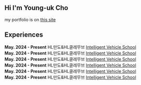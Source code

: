 
<!--
<a align="left" href="https://solved.ac/jyu9551">
	<img align="left" src="http://mazassumnida.wtf/api/v2/generate_badge?boj=jyu9551">
</a>
-->
## Hi I'm Young-uk Cho

my portfolio is on [this site](https://www.notion.so/Portfolio-1330e2b47a7a80d4a0a9df54e501b2cb?pvs=4)

## Experiences
**May. 2024 - Present**  HL만도&HL클레무브 [Intelligent Vehicle School](https://edu.rapa.or.kr/recruitment/11015)<br>
**May. 2024 - Present**  HL만도&HL클레무브 [Intelligent Vehicle School](https://edu.rapa.or.kr/recruitment/11015)<br>
**May. 2024 - Present**  HL만도&HL클레무브 [Intelligent Vehicle School](https://edu.rapa.or.kr/recruitment/11015)<br>
**May. 2024 - Present**  HL만도&HL클레무브 [Intelligent Vehicle School](https://edu.rapa.or.kr/recruitment/11015)<br>
**May. 2024 - Present**  HL만도&HL클레무브 [Intelligent Vehicle School](https://edu.rapa.or.kr/recruitment/11015)<br>
**May. 2024 - Present**  HL만도&HL클레무브 [Intelligent Vehicle School](https://edu.rapa.or.kr/recruitment/11015)<br>



<!--
<div align=center><h3>STACKS</h3></div>
<div align=center>
  <img src="https://img.shields.io/badge/C-A8B9CC?style=for-the-badge&logo=C&logoColor=white">
  <img src="https://img.shields.io/badge/C++-00599C?style=for-the-badge&logo=C++&logoColor=white">
  <img src="https://img.shields.io/badge/Python-3776AB?style=for-the-badge&logo=Python&logoColor=white">
</div>
<div align=center>
  <img src="https://img.shields.io/badge/TensorFlow-FF6F00?style=for-the-badge&logo=TensorFlow&logoColor=white">
</div>
<div align=center>
  <img src="https://img.shields.io/badge/Linux-FCC624?style=for-the-badge&logo=Linux&logoColor=white">
  <img src="https://img.shields.io/badge/Raspberry Pi-A22846?style=for-the-badge&logo=Raspberry Pi&logoColor=white">	
</div>

-->

